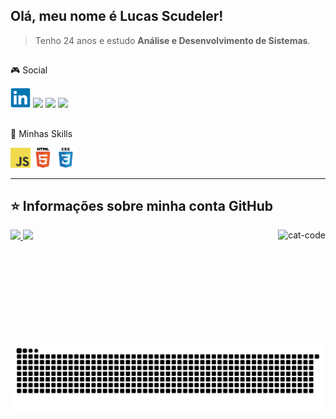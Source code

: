 ## Olá, meu nome é <strong>Lucas Scudeler!</strong>

> Tenho 24 anos e estudo <strong>Análise e Desenvolvimento de Sistemas</strong>.

##

🎮 Social

<code><a href="https://www.linkedin.com/in/lucas-scudeler-aa5a02114/" target="_blank"><img height="32" src="https://github.com/devicons/devicon/blob/master/icons/linkedin/linkedin-original.svg" target="_blank"></a></code>
<code><a href = "mailto:lucasscudeler2012@gmail.com"><img height="32" src="https://www.freeiconspng.com/uploads/gmail-icon-5.png" target="_blank"></a></code>
<code><a href="https://www.twitch.tv/scudel3r" target="_blank"><img height="32" src="https://www.freeiconspng.com/uploads/twitch-icon-5.png" target="_blank"></a></code>
<code><a href="https://www.instagram.com/_lucasscudeler/" target="_blank"><img height="32" src="https://www.freeiconspng.com/uploads/looking-for-instagram-or-android-fonts-or-logos-and-icons-in-png-and--7.png" target="_blank"></a></code>

##

🚀 Minhas Skills

<code><img height="32" src="https://raw.githubusercontent.com/github/explore/80688e429a7d4ef2fca1e82350fe8e3517d3494d/topics/javascript/javascript.png" alt="Javascript"/></code>
<code><img height="32" src="https://raw.githubusercontent.com/github/explore/80688e429a7d4ef2fca1e82350fe8e3517d3494d/topics/html/html.png" alt="HTML5"/></code>
<code><img height="32" src="https://raw.githubusercontent.com/github/explore/80688e429a7d4ef2fca1e82350fe8e3517d3494d/topics/css/css.png" alt="CSS"/></code>

---

## ⭐ Informações sobre minha conta GitHub
<img align="right" height="180" alt="cat-code" src="https://media.giphy.com/media/JIX9t2j0ZTN9S/giphy.gif">

<div>
  <a href="https://github.com/lucasscudeler">
  <img height="180em" src="https://github-readme-stats.vercel.app/api?username=lucasscudeler&show_icons=true&theme=dark&include_all_commits=true&count_private=true"/>
  <img height="180em" src="https://github-readme-stats.vercel.app/api/top-langs/?username=lucasscudeler&layout=compact&langs_count=7&theme=dark"/>
</div>
  
![Snake animation](https://github.com/lucasscudeler/lucasscudeler/blob/output/github-contribution-grid-snake.svg)
